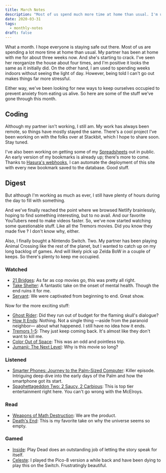 ```yaml
---
title: March Notes
description: "Most of us spend much more time at home than usual. I'm used to spending weeks indoors without seeing the light of day. Although being told I can't go out makes things far more stressful for some reason."
date: 2020-03-31
tags:
  - monthly-notes
draft: false
---
```


What a month. I hope everyone is staying safe out there. Most of us are spending a lot more time at home than usual. My partner has been at home with me for about three weeks now. And she's starting to crack. I've seen her reorganize the house about four times, and I'm positive it looks the same as it initially did. On the other hand, I am used to spending weeks indoors without seeing the light of day. However, being told I can't go out makes things far more stressful.

Either way, we've been looking for new ways to keep ourselves occupied to prevent anxiety from eating us alive. So here are some of the stuff we've gone through this month.

## Coding
Although my partner isn't working, I still am. My work has always been remote, so things have mostly stayed the same. There's a cool project I've been working on with the folks over at Stackbit, which I hope to share soon. Stay tuned.

I've also been working on getting some of my [Spreadsheets](/posts/spreadsheets/) out in public. An early version of my bookmarks is already up; there's more to come. Thanks to [Hasura's webhooks](https://hasura.io/event-triggers/), I can automate the deployment of this site with every new bookmark saved to the database. Good stuff.

## Digest
But although I'm working as much as ever, I still have plenty of hours during the day to fill with something.

And we've finally reached the point where we browsed Netlify brainlessly, hoping to find something interesting, but to no avail. And our favorite YouTubers need to make videos faster. So, we've now started watching some questionable stuff. Like all the Tremors movies. Did you know they made five ‽ I don't know why, either.

Also, I finally bought a Nintendo Switch. Two. My partner has been playing Animal Crossing like the rest of the planet, but I wanted to catch up on my long backlog of games. And will likely pick up Zelda BoW in a couple of keeps. So there's plenty to keep me occupied.

### Watched
- [21 Bridges](https://letterboxd.com/film/21-bridges/): As far as cop movies go, this was pretty all right.
- [Take Shelter](https://letterboxd.com/film/take-shelter/): A fantastic take on the onset of mental health. Though the end ruins it for me.
- [Servant](https://tv.apple.com/us/show/servant/umc.cmc.4y25wuby7pck9o6vaubbbk7gb): We were captivated from beginning to end. Great show.

Now for the more exciting stuff:
- [Ghost Rider](https://letterboxd.com/film/ghost-rider/): Did they run out of budget for the flaming skull's dialogue?
- [How It Ends](https://letterboxd.com/film/how-it-ends/): Nothing. Not a single thing —aside from the paranoid neighbor— about what happened. I still have no idea how it ends.
- [Tremors 1-5](https://letterboxd.com/film/tremors/): They just keep coming back. It's almost like they don't want to kill me.
- [Color Out of Space](https://letterboxd.com/film/color-out-of-space/): This was an odd and pointless trip.
- [Jumanji: The Next Level](https://letterboxd.com/film/jumanji-the-next-level/): Why is this movie so long?

### Listened
- [Smarter Phones: Journey to the Palm-Sized Computer](https://www.redhat.com/en/command-line-heroes/season-4/smarter-phones): Killer episode. Intriguing deep dive into the early days of the Palm and how the smartphone got its start.
- [Spaghettageddon Two: 2 Saucy, 2 Carbious](https://www.themcelroy.family/2020/3/2/21161483/mbmbam-500-spaghettageddon-two-2-saucy-2-carbious): This is top tier entertainment right here. You can't go wrong with the McElroys.

### Read
- [Weapons of Math Destruction](https://www.goodreads.com/book/show/28186015-weapons-of-math-destruction?ac=1&from_search=true&qid=GsYtdPc1He&rank=1): We are the product.
- [Death's End](https://www.goodreads.com/book/show/25451264-death-s-end): This is my favorite take on why the universe seems so empty.

### Gamed
- [Inside](https://playdead.com/games/inside/): Play Dead does an outstanding job of letting the story speak for itself.
- [Celeste](http://www.celestegame.com): I played the Pico-8 version a while back and have been dying to play this on the Switch. Frustratingly beautiful.